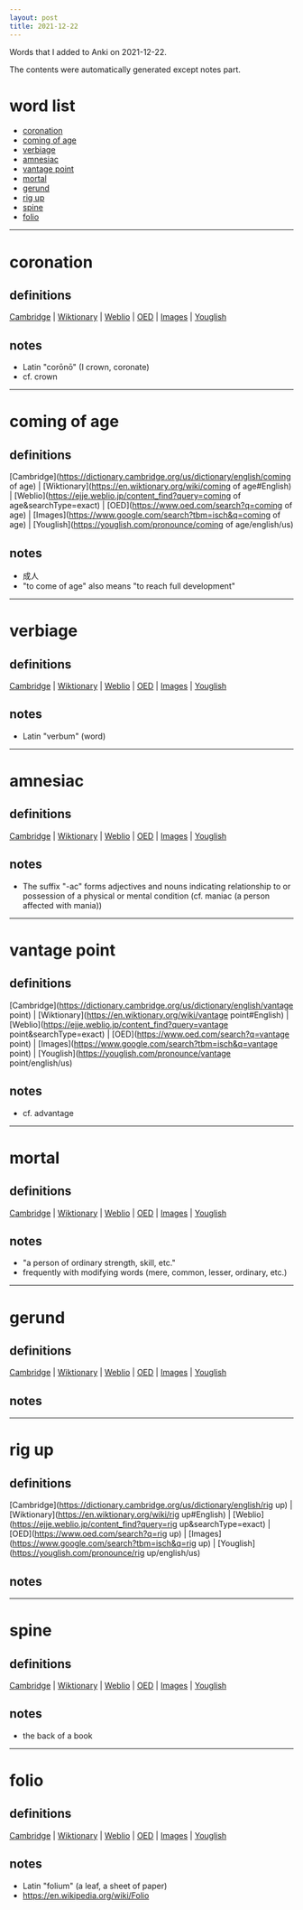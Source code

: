 ```yaml
---
layout: post
title: 2021-12-22
---
```


Words that I added to Anki on 2021-12-22.

The contents were automatically generated except notes part.
# word list
- [coronation](#coronation)
- [coming of age](#coming-of-age)
- [verbiage](#verbiage)
- [amnesiac](#amnesiac)
- [vantage point](#vantage-point)
- [mortal](#mortal)
- [gerund](#gerund)
- [rig up](#rig-up)
- [spine](#spine)
- [folio](#folio)

---

# coronation
## definitions
[Cambridge](https://dictionary.cambridge.org/us/dictionary/english/coronation)
|
[Wiktionary](https://en.wiktionary.org/wiki/coronation#English)
|
[Weblio](https://ejje.weblio.jp/content_find?query=coronation&searchType=exact)
|
[OED](https://www.oed.com/search?q=coronation)
|
[Images](https://www.google.com/search?tbm=isch&q=coronation)
|
[Youglish](https://youglish.com/pronounce/coronation/english/us)

## notes
- Latin "corōnō" (I crown, coronate)
- cf. crown

---

# coming of age
## definitions
[Cambridge](https://dictionary.cambridge.org/us/dictionary/english/coming of age)
|
[Wiktionary](https://en.wiktionary.org/wiki/coming of age#English)
|
[Weblio](https://ejje.weblio.jp/content_find?query=coming of age&searchType=exact)
|
[OED](https://www.oed.com/search?q=coming of age)
|
[Images](https://www.google.com/search?tbm=isch&q=coming of age)
|
[Youglish](https://youglish.com/pronounce/coming of age/english/us)

## notes
- 成人
- "to come of age" also means "to reach full development"

---

# verbiage
## definitions
[Cambridge](https://dictionary.cambridge.org/us/dictionary/english/verbiage)
|
[Wiktionary](https://en.wiktionary.org/wiki/verbiage#English)
|
[Weblio](https://ejje.weblio.jp/content_find?query=verbiage&searchType=exact)
|
[OED](https://www.oed.com/search?q=verbiage)
|
[Images](https://www.google.com/search?tbm=isch&q=verbiage)
|
[Youglish](https://youglish.com/pronounce/verbiage/english/us)

## notes
- Latin "verbum" (word)

---

# amnesiac
## definitions
[Cambridge](https://dictionary.cambridge.org/us/dictionary/english/amnesiac)
|
[Wiktionary](https://en.wiktionary.org/wiki/amnesiac#English)
|
[Weblio](https://ejje.weblio.jp/content_find?query=amnesiac&searchType=exact)
|
[OED](https://www.oed.com/search?q=amnesiac)
|
[Images](https://www.google.com/search?tbm=isch&q=amnesiac)
|
[Youglish](https://youglish.com/pronounce/amnesiac/english/us)

## notes
- The suffix "-ac" forms adjectives and nouns indicating relationship to or possession of a physical or mental condition (cf. maniac (a person affected with mania))

---

# vantage point
## definitions
[Cambridge](https://dictionary.cambridge.org/us/dictionary/english/vantage point)
|
[Wiktionary](https://en.wiktionary.org/wiki/vantage point#English)
|
[Weblio](https://ejje.weblio.jp/content_find?query=vantage point&searchType=exact)
|
[OED](https://www.oed.com/search?q=vantage point)
|
[Images](https://www.google.com/search?tbm=isch&q=vantage point)
|
[Youglish](https://youglish.com/pronounce/vantage point/english/us)

## notes
- cf. advantage

---

# mortal
## definitions
[Cambridge](https://dictionary.cambridge.org/us/dictionary/english/mortal)
|
[Wiktionary](https://en.wiktionary.org/wiki/mortal#English)
|
[Weblio](https://ejje.weblio.jp/content_find?query=mortal&searchType=exact)
|
[OED](https://www.oed.com/search?q=mortal)
|
[Images](https://www.google.com/search?tbm=isch&q=mortal)
|
[Youglish](https://youglish.com/pronounce/mortal/english/us)

## notes
- "a person of ordinary strength, skill, etc."
- frequently with modifying words (mere, common, lesser, ordinary, etc.)

---

# gerund
## definitions
[Cambridge](https://dictionary.cambridge.org/us/dictionary/english/gerund)
|
[Wiktionary](https://en.wiktionary.org/wiki/gerund#English)
|
[Weblio](https://ejje.weblio.jp/content_find?query=gerund&searchType=exact)
|
[OED](https://www.oed.com/search?q=gerund)
|
[Images](https://www.google.com/search?tbm=isch&q=gerund)
|
[Youglish](https://youglish.com/pronounce/gerund/english/us)

## notes

---

# rig up
## definitions
[Cambridge](https://dictionary.cambridge.org/us/dictionary/english/rig up)
|
[Wiktionary](https://en.wiktionary.org/wiki/rig up#English)
|
[Weblio](https://ejje.weblio.jp/content_find?query=rig up&searchType=exact)
|
[OED](https://www.oed.com/search?q=rig up)
|
[Images](https://www.google.com/search?tbm=isch&q=rig up)
|
[Youglish](https://youglish.com/pronounce/rig up/english/us)

## notes

---

# spine
## definitions
[Cambridge](https://dictionary.cambridge.org/us/dictionary/english/spine)
|
[Wiktionary](https://en.wiktionary.org/wiki/spine#English)
|
[Weblio](https://ejje.weblio.jp/content_find?query=spine&searchType=exact)
|
[OED](https://www.oed.com/search?q=spine)
|
[Images](https://www.google.com/search?tbm=isch&q=spine)
|
[Youglish](https://youglish.com/pronounce/spine/english/us)

## notes
- the back of a book

---

# folio
## definitions
[Cambridge](https://dictionary.cambridge.org/us/dictionary/english/folio)
|
[Wiktionary](https://en.wiktionary.org/wiki/folio#English)
|
[Weblio](https://ejje.weblio.jp/content_find?query=folio&searchType=exact)
|
[OED](https://www.oed.com/search?q=folio)
|
[Images](https://www.google.com/search?tbm=isch&q=folio)
|
[Youglish](https://youglish.com/pronounce/folio/english/us)

## notes
- Latin "folium" (a leaf, a sheet of paper)
- <https://en.wikipedia.org/wiki/Folio>


